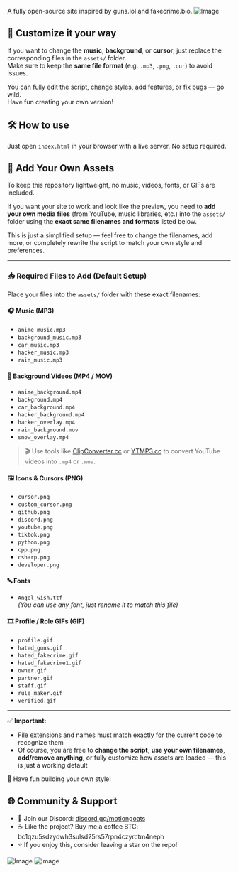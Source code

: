 A fully open-source site inspired by guns.lol and fakecrime.bio.
![Image](https://github.com/user-attachments/assets/157b3b78-a61a-446b-8fd1-4f96ffaa532e)

## 🎨 Customize it your way
If you want to change the **music**, **background**, or **cursor**, just replace the corresponding files in the `assets/` folder.  
Make sure to keep the **same file format** (e.g. `.mp3`, `.png`, `.cur`) to avoid issues.

You can fully edit the script, change styles, add features, or fix bugs — go wild.  
Have fun creating your own version!

## 🛠 How to use
Just open `index.html` in your browser with a live server. No setup required.


## 🎨 Add Your Own Assets

To keep this repository lightweight, no music, videos, fonts, or GIFs are included.

If you want your site to work and look like the preview, you need to **add your own media files** (from YouTube, music libraries, etc.) into the `assets/` folder using the **exact same filenames and formats** listed below.

This is just a simplified setup — feel free to change the filenames, add more, or completely rewrite the script to match your own style and preferences.

---

### 📥 Required Files to Add (Default Setup)

Place your files into the `assets/` folder with these exact filenames:

#### 🎧 Music (MP3)
- `anime_music.mp3`
- `background_music.mp3`
- `car_music.mp3`
- `hacker_music.mp3`
- `rain_music.mp3`

#### 🎥 Background Videos (MP4 / MOV)
- `anime_background.mp4`
- `background.mp4`
- `car_background.mp4`
- `hacker_background.mp4`
- `hacker_overlay.mp4`
- `rain_background.mov`
- `snow_overlay.mp4`

> 🎬 Use tools like [ClipConverter.cc](https://www.clipconverter.cc/) or [YTMP3.cc](https://ytmp3.cc/) to convert YouTube videos into `.mp4` or `.mov`.

#### 🖼️ Icons & Cursors (PNG)
- `cursor.png`
- `custom_cursor.png`
- `github.png`
- `discord.png`
- `youtube.png`
- `tiktok.png`
- `python.png`
- `cpp.png`
- `csharp.png`
- `developer.png`

#### 🔤 Fonts
- `Angel_wish.ttf`  
  *(You can use any font, just rename it to match this file)*

#### 🎞️ Profile / Role GIFs (GIF)
- `profile.gif`
- `hated_guns.gif`
- `hated_fakecrime.gif`
- `hated_fakecrime1.gif`
- `owner.gif`
- `partner.gif`
- `staff.gif`
- `rule_maker.gif`
- `verified.gif`

---

✅ **Important:**  
- File extensions and names must match exactly for the current code to recognize them  
- Of course, you are free to **change the script**, **use your own filenames**, **add/remove anything**, or fully customize how assets are loaded — this is just a working default

🧠 Have fun building your own style!

## 🌐 Community & Support
- 💬 Join our Discord: [discord.gg/motiongoats](https://discord.gg/motiongoats)
- ☕ Like the project? Buy me a coffee BTC: bc1qzu5sdzydwh3sulsd25rs57rpn4czyrctm4neph
- ⭐ If you enjoy this, consider leaving a star on the repo!

![Image](https://github.com/user-attachments/assets/feed39df-8b60-46d5-9bf8-b12a5bb70395)
![Image](https://github.com/user-attachments/assets/8ee03242-3c84-400f-8d6d-2b376f49ab4f)

